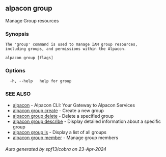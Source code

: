 ## alpacon group

Manage Group resources

### Synopsis


	The 'group' command is used to manage IAM group resources,
	including groups, and permissions within the Alpacon.
	

```
alpacon group [flags]
```

### Options

```
  -h, --help   help for group
```

### SEE ALSO

* [alpacon](alpacon.md)	 - Alpacon CLI: Your Gateway to Alpacon Services
* [alpacon group create](alpacon_group_create.md)	 - Create a new group
* [alpacon group delete](alpacon_group_delete.md)	 - Delete a specified group
* [alpacon group describe](alpacon_group_describe.md)	 - Display detailed information about a specific group
* [alpacon group ls](alpacon_group_ls.md)	 - Display a list of all groups
* [alpacon group member](alpacon_group_member.md)	 - Manage group members

###### Auto generated by spf13/cobra on 23-Apr-2024
